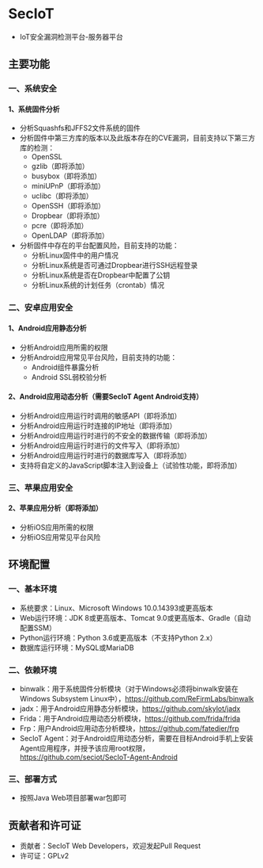 # SecIoT
- IoT安全漏洞检测平台-服务器平台

## 主要功能
### 一、系统安全
#### 1、系统固件分析
- 分析Squashfs和JFFS2文件系统的固件
- 分析固件中第三方库的版本以及此版本存在的CVE漏洞，目前支持以下第三方库的检测：
    - OpenSSL
    - gzlib（即将添加）
    - busybox（即将添加）
    - miniUPnP（即将添加）
    - uclibc（即将添加）
    - OpenSSH（即将添加）
    - Dropbear（即将添加）
    - pcre（即将添加）
    - OpenLDAP（即将添加）
- 分析固件中存在的平台配置风险，目前支持的功能：
    - 分析Linux固件中的用户情况
    - 分析Linux系统是否可通过Dropbear进行SSH远程登录
    - 分析Linux系统是否在Dropbear中配置了公钥
    - 分析Linux系统的计划任务（crontab）情况

### 二、安卓应用安全
#### 1、Android应用静态分析
- 分析Android应用所需的权限
- 分析Android应用常见平台风险，目前支持的功能：
    - Android组件暴露分析
    - Android SSL弱校验分析

#### 2、Android应用动态分析（需要SecIoT Agent Android支持）
- 分析Android应用运行时调用的敏感API（即将添加）
- 分析Android应用运行时连接的IP地址（即将添加）
- 分析Android应用运行时进行的不安全的数据传输（即将添加）
- 分析Android应用运行时进行的文件写入（即将添加）
- 分析Android应用运行时进行的数据库写入（即将添加）
- 支持将自定义的JavaScript脚本注入到设备上（试验性功能，即将添加）

### 三、苹果应用安全
#### 2、苹果应用分析（即将添加）
- 分析iOS应用所需的权限
- 分析iOS应用常见平台风险

## 环境配置
### 一、基本环境
- 系统要求：Linux、Microsoft Windows 10.0.14393或更高版本
- Web运行环境：JDK 8或更高版本、Tomcat 9.0或更高版本、Gradle（自动配置SSM）
- Python运行环境：Python 3.6或更高版本（不支持Python 2.x）
- 数据库运行环境：MySQL或MariaDB

### 二、依赖环境
- binwalk：用于系统固件分析模块（对于Windows必须将binwalk安装在Windows Subsystem Linux中），https://github.com/ReFirmLabs/binwalk
- jadx：用于Android应用静态分析模块，https://github.com/skylot/jadx
- Frida：用于Android应用动态分析模块，https://github.com/frida/frida
- Frp：用户Android应用动态分析模块，https://github.com/fatedier/frp
- SecIoT Agent：对于Android应用动态分析，需要在目标Android手机上安装Agent应用程序，并授予该应用root权限，https://github.com/seciot/SecIoT-Agent-Android

### 三、部署方式
- 按照Java Web项目部署war包即可

## 贡献者和许可证
- 贡献者：SecIoT Web Developers，欢迎发起Pull Request
- 许可证：GPLv2
